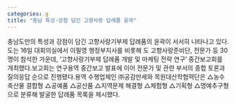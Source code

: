 ```yaml
---
categories: g
title: "충남 특성·강점 담긴 고향사랑 답례품 윤곽"
---
```

충남도만의 특성과 강점이 담긴 고향사랑기부제 답례품의 윤곽이 서서히 나타나고 있다.도는 16일 대회의실에서 이필영 행정부지사를 비롯해 도 고향사랑준비단, 전문가 등 30명이 참석한 가운데, ‘고향사랑기부제 답례품 개발 및 마케팅 전략 연구’ 중간보고회를 개최했다.보고회는 연구용역 중간보고 발표에 이어 전문가 및 관련 부서의 종합 토론과 질의응답 순으로 진행됐다.용역 수행업체인 ㈜공감만세와 목원대산학협력단은 △농수축산물 결합형 △공예품 △공산품 △지역문제 해결형 △체험형 △기획형 △명예추구형으로 분류해 발굴한 답례품 목록을 제시했다.